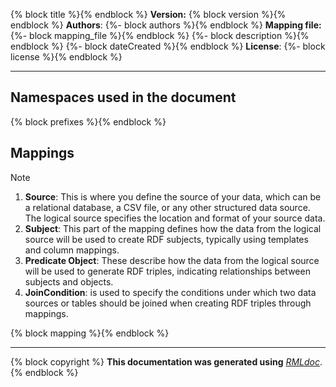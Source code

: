 {% block title %}{% endblock %}
**Version:**
{% block version %}{% endblock %}
**Authors**: 
{%- block authors %}{% endblock %}
**Mapping file:**
{%- block mapping_file %}{% endblock %}
{%- block description %}{% endblock %}
{%- block dateCreated %}{% endblock %}
**License**:
{%- block license %}{% endblock %}

------


## **Namespaces used in the document**
{% block prefixes %}{% endblock %}

## Mappings
>[!NOTE]
>1. **Source**: This is where you define the source of your data, which can be a relational database, a CSV file, or any other structured data source. The logical source specifies the location and format of your source data.
>2. **Subject**: This part of the mapping defines how the data from the logical source will be used to create RDF subjects, typically using templates and column mappings.
>3. **Predicate Object**: These describe how the data from the logical source will be used to generate RDF triples, indicating relationships between subjects and objects.
>4. **JoinCondition**: is used to specify the conditions under which two data sources or tables should be joined when creating RDF triples through mappings.

{% block mapping %}{% endblock %}


----
{% block copyright %}
**This documentation was generated using**  *[RMLdoc](https://oeg-upm.github.io/rmldoc/)*.
{% endblock %}